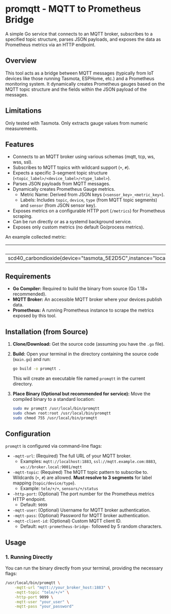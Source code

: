 # promqtt - MQTT to Prometheus Bridge

A simple Go service that connects to an MQTT broker, subscribes
to a specified topic structure, parses JSON payloads, and exposes the data as
Prometheus metrics via an HTTP endpoint.

## Overview

This tool acts as a bridge between MQTT messages (typically from IoT devices
like those running Tasmota, ESPHome, etc.) and a Prometheus monitoring system.
It dynamically creates Prometheus gauges based on the MQTT topic structure and
the fields within the JSON payload of the messages. 

## Limitations

Only tested with Tasmota. Only extracts gauge values from numeric measurements.

## Features

* Connects to an MQTT broker using various schemas (mqtt, tcp, ws, wss, ssl).
* Subscribes to MQTT topics with wildcard support (`+`, `#`).
* Expects a specific 3-segment topic structure (`<topic_label>/<device_label>/<type_label>`).
* Parses JSON payloads from MQTT messages.
* Dynamically creates Prometheus Gauge metrics.
  * Metric Name: Derived from JSON keys (`<sensor_key>_<metric_key>`).
  * Labels: Includes `topic`, `device`, `type` (from MQTT topic segments) and
  `sensor` (from JSON sensor key).
* Exposes metrics on a configurable HTTP port (`/metrics`) for Prometheus scraping.
* Can be run directly or as a systemd background service.
* Exposes only custom metrics (no default Go/process metrics).

An example collected metric:

|Element|Value|
|-------|-----|
|scd40_carbondioxide{device="tasmota_5E2D5C",instance="localhost:9099",job="tasmota_mqtt",sensor="scd40",topic="tele",type="SENSOR"}|1326|

## Requirements

* **Go Compiler:** Required to build the binary from source (Go 1.18+ recommended).
* **MQTT Broker:** An accessible MQTT broker where your devices publish data.
* **Prometheus:** A running Prometheus instance to scrape the metrics exposed
by this tool.

## Installation (from Source)

1. **Clone/Download:** Get the source code (assuming you have the `.go` file).
2. **Build:** Open your terminal in the directory containing the source code
(`main.go`) and run:

    ```bash
    go build -o promqtt .
    ```

    This will create an executable file named `promqtt` in the current directory.
3. **Place Binary (Optional but recommended for service):** Move the compiled
binary to a standard location:

    ```bash
    sudo mv promqtt /usr/local/bin/promqtt
    sudo chown root:root /usr/local/bin/promqtt
    sudo chmod 755 /usr/local/bin/promqtt
    ```

## Configuration

`promqtt` is configured via command-line flags:

* `-mqtt-url`: (Required) The full URL of your MQTT broker.
  * Examples: `mqtt://localhost:1883`, `ssl://mqtt.example.com:8883`, `ws://broker.local:9001/mqtt`
* `-mqtt-topic`: (Required) The MQTT topic pattern to subscribe to. Wildcards
(`+`, `#`) are allowed. **Must resolve to 3 segments** for label mapping (`topic/device/type`).
  * Example: `tele/+/+`, `sensors/+/status`
* `-http-port`: (Optional) The port number for the Prometheus metrics HTTP endpoint.
  * Default: `9099`
* `-mqtt-user`: (Optional) Username for MQTT broker authentication.
* `-mqtt-pass`: (Optional) Password for MQTT broker authentication.
* `-mqtt-client-id`: (Optional) Custom MQTT client ID.
  * Default: `mqtt-prometheus-bridge-` followed by 5 random characters.

## Usage

### 1. Running Directly

You can run the binary directly from your terminal, providing the necessary flags:

```bash
/usr/local/bin/promqtt \
    -mqtt-url "mqtt://your_broker_host:1883" \
    -mqtt-topic "tele/+/+" \
    -http-port 9099 \
    -mqtt-user "your_user" \
    -mqtt-pass "your_password"
